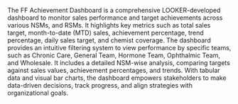 The FF Achievement Dashboard is a comprehensive LOOKER-developed dashboard to monitor sales performance and target achievements across various NSMs, and RSMs. It highlights key metrics such as total sales target, month-to-date (MTD) sales, achievement percentage, trend percentage, daily sales target, and chemist coverage. The dashboard provides an intuitive filtering system to view performance by specific teams, such as Chronic Care, General Team, Hormone Team, Ophthalmic Team, and Wholesale. It includes a detailed NSM-wise analysis, comparing targets against sales values, achievement percentages, and trends. With tabular data and visual bar charts, the dashboard empowers stakeholders to make data-driven decisions, track progress, and align strategies with organizational goals.
